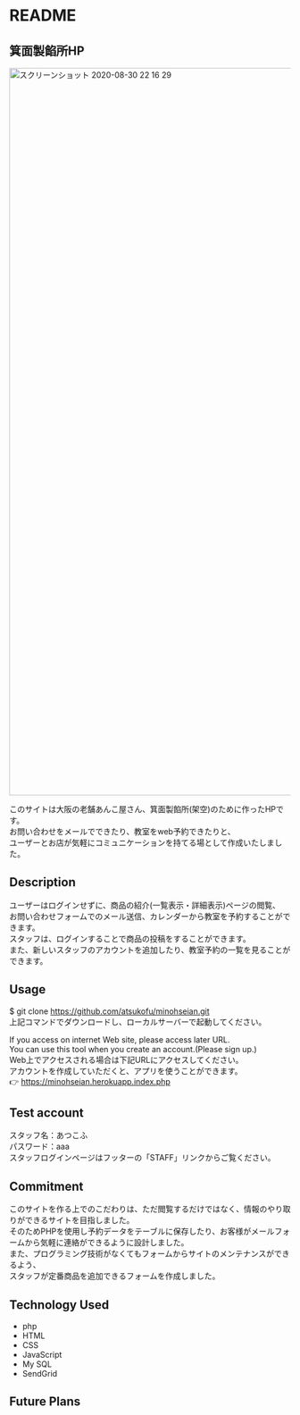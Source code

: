 # README

## 箕面製餡所HP
<img width="1303" alt="スクリーンショット 2020-08-30 22 16 29" src="https://user-images.githubusercontent.com/62829792/91980197-da66c400-ed61-11ea-9aa5-9af6f16e26ec.png">

このサイトは大阪の老舗あんこ屋さん、箕面製餡所(架空)のために作ったHPです。<br>
お問い合わせをメールでできたり、教室をweb予約できたりと、<br>
ユーザーとお店が気軽にコミュニケーションを持てる場として作成いたしました。<br>

## Description
ユーザーはログインせずに、商品の紹介(一覧表示・詳細表示)ページの閲覧、<br>
お問い合わせフォームでのメール送信、カレンダーから教室を予約することができます。<br>
スタッフは、ログインすることで商品の投稿をすることができます。<br>
また、新しいスタッフのアカウントを追加したり、教室予約の一覧を見ることができます。<br>

## Usage
$ git clone https://github.com/atsukofu/minohseian.git<br>
上記コマンドでダウンロードし、ローカルサーバーで起動してください。

If you access on internet Web site, please access later URL.<br>
You can use this tool when you create an account.(Please sign up.)<br>
Web上でアクセスされる場合は下記URLにアクセスしてください。<br>
アカウントを作成していただくと、アプリを使うことができます。<br>
👉 https://minohseian.herokuapp.index.php

## Test account
スタッフ名：あつこふ<br>
パスワード：aaa<br>
スタッフログインページはフッターの「STAFF」リンクからご覧ください。<br>

## Commitment
このサイトを作る上でのこだわりは、ただ閲覧するだけではなく、情報のやり取りができるサイトを目指しました。<br>
そのためPHPを使用し予約データをテーブルに保存したり、お客様がメールフォームから気軽に連絡ができるように設計しました。<br>
また、プログラミング技術がなくてもフォームからサイトのメンテナンスができるよう、<br>
スタッフが定番商品を追加できるフォームを作成しました。

## Technology Used
- php
- HTML
- CSS
- JavaScript
- My SQL
- SendGrid

## Future Plans

